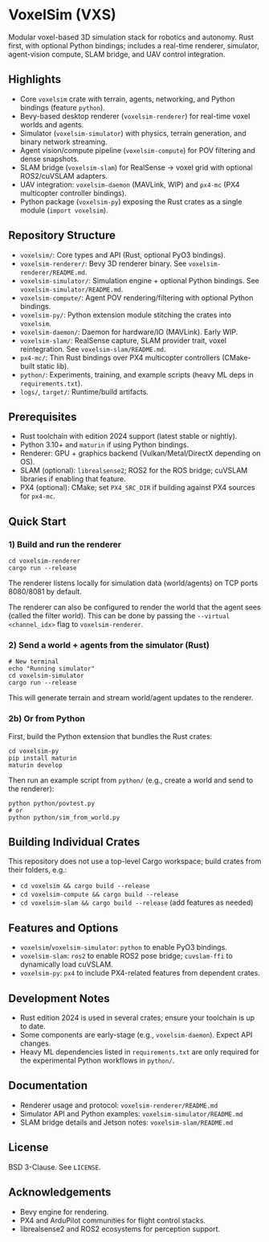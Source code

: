 # VoxelSim (VXS)

Modular voxel-based 3D simulation stack for robotics and autonomy. Rust first, with optional Python bindings; includes a real-time renderer, simulator, agent-vision compute, SLAM bridge, and UAV control integration.

## Highlights
- Core `voxelsim` crate with terrain, agents, networking, and Python bindings (feature `python`).
- Bevy-based desktop renderer (`voxelsim-renderer`) for real-time voxel worlds and agents.
- Simulator (`voxelsim-simulator`) with physics, terrain generation, and binary network streaming.
- Agent vision/compute pipeline (`voxelsim-compute`) for POV filtering and dense snapshots.
- SLAM bridge (`voxelsim-slam`) for RealSense → voxel grid with optional ROS2/cuVSLAM adapters.
- UAV integration: `voxelsim-daemon` (MAVLink, WIP) and `px4-mc` (PX4 multicopter controller bindings).
- Python package (`voxelsim-py`) exposing the Rust crates as a single module (`import voxelsim`).

## Repository Structure
- `voxelsim/`: Core types and API (Rust, optional PyO3 bindings).
- `voxelsim-renderer/`: Bevy 3D renderer binary. See `voxelsim-renderer/README.md`.
- `voxelsim-simulator/`: Simulation engine + optional Python bindings. See `voxelsim-simulator/README.md`.
- `voxelsim-compute/`: Agent POV rendering/filtering with optional Python bindings.
- `voxelsim-py/`: Python extension module stitching the crates into `voxelsim`.
- `voxelsim-daemon/`: Daemon for hardware/IO (MAVLink). Early WIP.
- `voxelsim-slam/`: RealSense capture, SLAM provider trait, voxel reintegration. See `voxelsim-slam/README.md`.
- `px4-mc/`: Thin Rust bindings over PX4 multicopter controllers (CMake-built static lib).
- `python/`: Experiments, training, and example scripts (heavy ML deps in `requirements.txt`).
- `logs/`, `target/`: Runtime/build artifacts.

## Prerequisites
- Rust toolchain with edition 2024 support (latest stable or nightly).
- Python 3.10+ and `maturin` if using Python bindings.
- Renderer: GPU + graphics backend (Vulkan/Metal/DirectX depending on OS).
- SLAM (optional): `librealsense2`; ROS2 for the ROS bridge; cuVSLAM libraries if enabling that feature.
- PX4 (optional): CMake; set `PX4_SRC_DIR` if building against PX4 sources for `px4-mc`.

## Quick Start

### 1) Build and run the renderer
```
cd voxelsim-renderer
cargo run --release
```
The renderer listens locally for simulation data (world/agents) on TCP ports 8080/8081 by default.

The renderer can also be configured to render the world that the agent sees (called the filter world).
This can be done by passing the `--virtual <channel_idx>` flag to `voxelsim-renderer`.

### 2) Send a world + agents from the simulator (Rust)
```
# New terminal
echo "Running simulator"
cd voxelsim-simulator
cargo run --release
```
This will generate terrain and stream world/agent updates to the renderer.

### 2b) Or from Python
First, build the Python extension that bundles the Rust crates:
```
cd voxelsim-py
pip install maturin
maturin develop
```
Then run an example script from `python/` (e.g., create a world and send to the renderer):
```
python python/povtest.py
# or
python python/sim_from_world.py
```

## Building Individual Crates
This repository does not use a top-level Cargo workspace; build crates from their folders, e.g.:
- `cd voxelsim && cargo build --release`
- `cd voxelsim-compute && cargo build --release`
- `cd voxelsim-slam && cargo build --release` (add features as needed)

## Features and Options
- `voxelsim`/`voxelsim-simulator`: `python` to enable PyO3 bindings.
- `voxelsim-slam`: `ros2` to enable ROS2 pose bridge; `cuvslam-ffi` to dynamically load cuVSLAM.
- `voxelsim-py`: `px4` to include PX4-related features from dependent crates.

## Development Notes
- Rust edition 2024 is used in several crates; ensure your toolchain is up to date.
- Some components are early-stage (e.g., `voxelsim-daemon`). Expect API changes.
- Heavy ML dependencies listed in `requirements.txt` are only required for the experimental Python workflows in `python/`.

## Documentation
- Renderer usage and protocol: `voxelsim-renderer/README.md`
- Simulator API and Python examples: `voxelsim-simulator/README.md`
- SLAM bridge details and Jetson notes: `voxelsim-slam/README.md`

## License
BSD 3-Clause. See `LICENSE`.

## Acknowledgements
- Bevy engine for rendering.
- PX4 and ArduPilot communities for flight control stacks.
- librealsense2 and ROS2 ecosystems for perception support.
